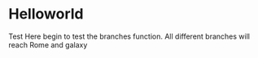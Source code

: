 # Helloworld
Test
Here begin to test the branches function. 
All different branches will reach Rome and galaxy
